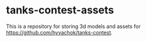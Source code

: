 # tanks-contest-assets
This is a repository for storing 3d models and assets for https://github.com/hyvachok/tanks-contest.
